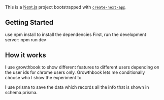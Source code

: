This is a [Next.js](https://nextjs.org/) project bootstrapped with [`create-next-app`](https://github.com/vercel/next.js/tree/canary/packages/create-next-app).

## Getting Started
use npm install to install the dependencies
First, run the development server:
npm run dev

## How it works
I use growthbook to show different features to different users depending on the user ids for chrome users only. Growthbook lets me conditionally choose who I show the experiment to.

I use prisma to save the data which records all the info that is shown in schema.prisma.